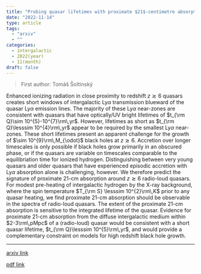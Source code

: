 ```yaml
---
title: "Probing quasar lifetimes with proximate $21$-centimetre absorption in the diffuse intergalactic medium at redshifts $z\\geq 6$"
date: "2022-11-14"
type: article
tags:
  - "arxiv"
  - ""
categories:
  - intergalactic
  - 2022(year)
  - 11(month)
draft: false
---
```


> First author: Tomáš Šoltinský

 Enhanced ionizing radiation in close proximity to redshift $z\gtrsim 6$
quasars creates short windows of intergalactic Ly$\alpha$ transmission blueward
of the quasar Ly$\alpha$ emission lines. The majority of these Ly$\alpha$
near-zones are consistent with quasars that have optically/UV bright lifetimes
of $t_{\rm Q}\sim 10^{5}-10^{7}\rm\,yr$. However, lifetimes as short as $t_{\rm
Q}\lesssim 10^{4}\rm\,yr$ appear to be required by the smallest Ly$\alpha$
near-zones. These short lifetimes present an apparent challenge for the growth
of $\sim 10^{9}\rm\,M_{\odot}$ black holes at $z\gtrsim 6$. Accretion over
longer timescales is only possible if black holes grow primarily in an obscured
phase, or if the quasars are variable on timescales comparable to the
equilibriation time for ionized hydrogen. Distinguishing between very young
quasars and older quasars that have experienced episodic accretion with
Ly$\alpha$ absorption alone is challenging, however. We therefore predict the
signature of proximate 21-cm absorption around $z\gtrsim 6$ radio-loud quasars.
For modest pre-heating of intergalactic hydrogen by the X-ray background, where
the spin temperature $T_{\rm S} \lesssim 10^{2}\rm\,K$ prior to any quasar
heating, we find proximate 21-cm absorption should be observable in the spectra
of radio-loud quasars. The extent of the proximate 21-cm absorption is
sensitive to the integrated lifetime of the quasar. Evidence for proximate
21-cm absorption from the diffuse intergalactic medium within $2-3\rm\,pMpc$ of
a (radio-loud) quasar would be consistent with a short quasar lifetime, $t_{\rm
Q}\lesssim 10^{5}\rm\,yr$, and would provide a complementary constraint on
models for high redshift black hole growth.

---
[arxiv link](http://arxiv.org/abs/2211.07655v1)

[pdf link](http://arxiv.org/pdf/2211.07655v1)